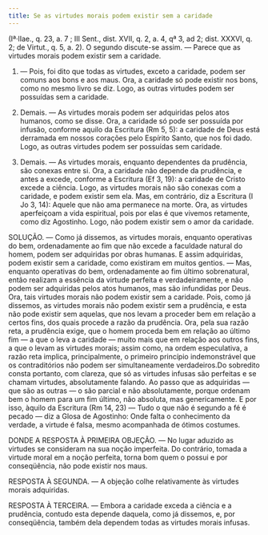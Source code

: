 ```yaml
---
title: Se as virtudes morais podem existir sem a caridade
---
```


(Iª·lIae., q. 23, a. 7 ; III Sent., dist. XVII, q. 2, a. 4, qª 3, ad 2; dist. XXXVI, q. 2; de Virtut., q. 5, a. 2).
  O segundo discute-se assim. — Parece que as virtudes morais podem existir sem a caridade.  

1. — Pois, foi dito que todas as virtudes, exceto a caridade, podem ser comuns aos bons e aos maus. Ora, a caridade só pode existir nos bons, como no mesmo livro se diz. Logo, as outras virtudes podem ser possuídas sem a caridade.  

2. Demais. — As virtudes morais podem ser adquiridas pelos atos humanos, como se disse. Ora, a caridade só pode ser possuída por infusão, conforme aquilo da Escritura (Rm 5, 5): a caridade de Deus está derramada em nossos corações pelo Espírito Santo, que nos foi dado. Logo, as outras virtudes podem ser possuídas sem caridade.  

3. Demais. — As virtudes morais, enquanto dependentes da prudência, são conexas entre si. Ora, a caridade não depende da prudência, e antes a excede, conforme a Escritura (Ef 3, 19): a caridade de Cristo excede a ciência. Logo, as virtudes morais não são conexas com a caridade, e podem existir sem ela.  Mas, em contrário, diz a Escritura (I Jo 3, 14): Aquele que não ama permanece na morte. Ora, as virtudes aperfeiçoam a vida espiritual, pois por elas é que vivemos retamente, como diz Agostinho. Logo, não podem existir sem o amor da caridade.  

SOLUÇÃO. — Como já dissemos, as virtudes morais, enquanto operativas do bem, ordenadamente ao fim que não excede a faculdade natural do homem, podem ser adquiridas por obras humanas. E assim adquiridas, podem existir sem a caridade, como existiram em muitos gentios. — Mas, enquanto operativas do bem, ordenadamente ao fim último sobrenatural, então realizam a essência da virtude perfeita e verdadeiramente, e não podem ser adquiridas pelos atos humanos, mas são infundidas por Deus. Ora, tais virtudes morais não podem existir sem a caridade. Pois, como já dissemos, as virtudes morais não podem existir sem a prudência, e esta não pode existir sem aquelas, que nos levam a proceder bem em relação a certos fins, dos quais procede a razão da prudência. Ora, pela sua razão reta, a prudência exige, que o homem proceda bem em relação ao último fim — a que o leva a caridade — muito mais que em relação aos outros fins, a que o levam as virtudes morais; assim como, na ordem especulativa, a razão reta implica, principalmente, o primeiro princípio indemonstrável que os contraditórios não podem ser simultaneamente verdadeiros.Do sobredito consta portanto, com clareza, que só as virtudes infusas são perfeitas e se chamam virtudes, absolutamente falando. Ao passo que as adquiridas — que são as outras — o são parcial e não absolutamente, porque ordenam bem o homem para um fim último, não absoluta, mas genericamente. E por isso, àquilo da Escritura (Rm 14, 23) — Tudo o que não é segundo a fé é pecado — diz a Glosa de Agostinho: Onde falta o conhecimento da verdade, a virtude é falsa, mesmo acompanhada de ótimos costumes.  

DONDE A RESPOSTA À PRIMEIRA OBJEÇÃO. — No lugar aduzido as virtudes se consideram na sua noção imperfeita. Do contrário, tomada a virtude moral em a noção perfeita, torna bom quem o possui e por conseqüência, não pode existir nos maus.  

RESPOSTA À SEGUNDA. — A objeção colhe relativamente às virtudes morais adquiridas.  

RESPOSTA À TERCEIRA. — Embora a caridade exceda a ciência e a prudência, contudo esta depende daquela, como já dissemos, e, por conseqüência, também dela dependem todas as virtudes morais infusas.